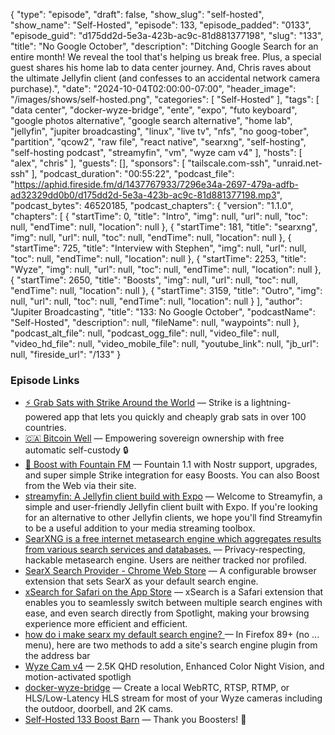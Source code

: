 {
  "type": "episode",
  "draft": false,
  "show_slug": "self-hosted",
  "show_name": "Self-Hosted",
  "episode": 133,
  "episode_padded": "0133",
  "episode_guid": "d175dd2d-5e3a-423b-ac9c-81d881377198",
  "slug": "133",
  "title": "No Google October",
  "description": "Ditching Google Search for an entire month!  We reveal the tool that's helping us break free. Plus, a special guest shares his home lab to data center journey. And, Chris raves about the ultimate Jellyfin client (and confesses to an accidental network camera purchase).",
  "date": "2024-10-04T02:00:00-07:00",
  "header_image": "/images/shows/self-hosted.png",
  "categories": [
    "Self-Hosted"
  ],
  "tags": [
    "data center",
    "docker-wyze-bridge",
    "ente",
    "expo",
    "futo keyboard",
    "google photos alternative",
    "google search alternative",
    "home lab",
    "jellyfin",
    "jupiter broadcasting",
    "linux",
    "live tv",
    "nfs",
    "no goog-tober",
    "partition",
    "qcow2",
    "raw file",
    "react native",
    "searxng",
    "self-hosting",
    "self-hosting podcast",
    "streamyfin",
    "vm",
    "wyze cam v4"
  ],
  "hosts": [
    "alex",
    "chris"
  ],
  "guests": [],
  "sponsors": [
    "tailscale.com-ssh",
    "unraid.net-ssh"
  ],
  "podcast_duration": "00:55:22",
  "podcast_file": "https://aphid.fireside.fm/d/1437767933/7296e34a-2697-479a-adfb-ad32329dd0b0/d175dd2d-5e3a-423b-ac9c-81d881377198.mp3",
  "podcast_bytes": 46520185,
  "podcast_chapters": {
    "version": "1.1.0",
    "chapters": [
      {
        "startTime": 0,
        "title": "Intro",
        "img": null,
        "url": null,
        "toc": null,
        "endTime": null,
        "location": null
      },
      {
        "startTime": 181,
        "title": "searxng",
        "img": null,
        "url": null,
        "toc": null,
        "endTime": null,
        "location": null
      },
      {
        "startTime": 725,
        "title": "Interview with Stephen",
        "img": null,
        "url": null,
        "toc": null,
        "endTime": null,
        "location": null
      },
      {
        "startTime": 2253,
        "title": "Wyze",
        "img": null,
        "url": null,
        "toc": null,
        "endTime": null,
        "location": null
      },
      {
        "startTime": 2650,
        "title": "Boosts",
        "img": null,
        "url": null,
        "toc": null,
        "endTime": null,
        "location": null
      },
      {
        "startTime": 3159,
        "title": "Outro",
        "img": null,
        "url": null,
        "toc": null,
        "endTime": null,
        "location": null
      }
    ],
    "author": "Jupiter Broadcasting",
    "title": "133: No Google October",
    "podcastName": "Self-Hosted",
    "description": null,
    "fileName": null,
    "waypoints": null
  },
  "podcast_alt_file": null,
  "podcast_ogg_file": null,
  "video_file": null,
  "video_hd_file": null,
  "video_mobile_file": null,
  "youtube_link": null,
  "jb_url": null,
  "fireside_url": "/133"
}


### Episode Links

  * [⚡ Grab Sats with Strike Around the World](https://strike.me/download/ "⚡ Grab Sats with Strike Around the World") — Strike is a lightning-powered app that lets you quickly and cheaply grab sats in over 100 countries.
  * [🇨🇦 Bitcoin Well](https://bitcoinwell.com/ "🇨🇦  Bitcoin Well") — Empowering sovereign ownership with free automatic self-custody 🔒
  * [🎉 Boost with Fountain FM](https://fountain.fm/show/LxGQPEpBqTDLxF4d6qC5 "🎉 Boost with Fountain FM") — Fountain 1.1 with Nostr support, upgrades, and super simple Strike integration for easy Boosts. You can also Boost from the Web via their site.
  * [streamyfin: A Jellyfin client build with Expo](https://github.com/fredrikburmester/streamyfin "streamyfin: A Jellyfin client build with Expo") — Welcome to Streamyfin, a simple and user-friendly Jellyfin client built with Expo. If you're looking for an alternative to other Jellyfin clients, we hope you'll find Streamyfin to be a useful addition to your media streaming toolbox.
  * [SearXNG is a free internet metasearch engine which aggregates results from various search services and databases.](https://github.com/searxng/searxng "SearXNG is a free internet metasearch engine which aggregates results from various search services and databases.") — Privacy-respecting, hackable metasearch engine. Users are neither tracked nor profiled.
  * [SearX Search Provider - Chrome Web Store](https://chromewebstore.google.com/detail/searx-search-provider/hmbgmokpddhjjncclckdfnolbhfjnoam?pli=1 "SearX Search Provider - Chrome Web Store") — A configurable browser extension that sets SearX as your default search engine.
  * [xSearch for Safari on the App Store](https://apps.apple.com/us/app/xsearch-for-safari/id1579902068 "xSearch for Safari on the App Store") — xSearch is a Safari extension that enables you to seamlessly switch between multiple search engines with ease, and even search directly from Spotlight, making your browsing experience more efficient and efficient.
  * [how do i make searx my default search engine? ](https://www.reddit.com/r/firefox/comments/qr7cqn/how_do_i_make_searx_my_default_search_engine/ "how do i make searx my default search engine? ") — In Firefox 89+ (no ... menu), here are two methods to add a site's search engine plugin from the address bar
  * [Wyze Cam v4](https://www.wyze.com/products/wyze-cam "Wyze Cam v4") — 2.5K QHD resolution, Enhanced Color Night Vision, and motion-activated spotligh
  * [docker-wyze-bridge](https://github.com/mrlt8/docker-wyze-bridge "docker-wyze-bridge") — Create a local WebRTC, RTSP, RTMP, or HLS/Low-Latency HLS stream for most of your Wyze cameras including the outdoor, doorbell, and 2K cams.
  * [Self-Hosted 133 Boost Barn](https://paste.docs.lol/code/LucubratesFrogmouth "Self-Hosted 133 Boost Barn") — Thank you Boosters! 🚀


